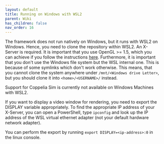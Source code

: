 ```yaml
---
layout: default
title: Running on Windows with WSL2
parent: Wiki
has_children: false
nav_order: 16
---
```


The framework does not run natively on Windows, but it runs with WSL2 on Windows. Hence, you need to clone the repository within WSL2. An X-Server is required. It is important that you use OpenGL >= 1.5, which you can achieve if you follow the instructions [here](https://linuxtut.com/en/2841f1f15d364c2377a1/).
Furthermore, it is important that you don't use the Windows file system but the WSL internal one. This is because of some symlinks which don't work otherwise. This means, that you cannot clone the system anywhere under `/mnt/<Windows drive Letter>`, but you should clone it into `<home>/<USERNAME>/` instead.

Support for Coppelia Sim is currently not available on Windows Machines with WSL2.

If you want to display a video window for rendering, you need to export the DISPLAY variable appropriately. To find the appropriate IP address of your X-Server, you can open a PowerShell, type `ipconfig` and look up the IP address of the WSL virtual ethernet adapter (not your default hardware network adapter). 

You can perform the export by running `export DISPLAY=<ip-address>:0` in the linux console.
